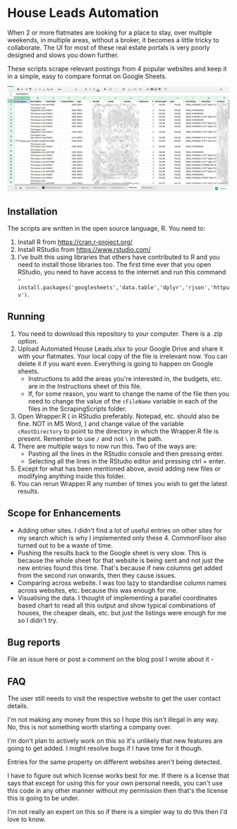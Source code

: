 # House Leads Automation

When 2 or more flatmates are looking for a place to stay, over multiple weekends, in multiple areas, without a broker, it becomes a little tricky to collaborate. The UI for most of these real estate portals is very poorly designed and slows you down further.

These scripts scrape relevant postings from 4 popular websites and keep it in a simple, easy to compare format on Google Sheets.

![Sample screenshot](/Screenshots/SheetExample.png?raw=true)

## Installation
The scripts are written in the open source language, R. You need to:
1. Install R from https://cran.r-project.org/
2. Install RStudio from https://www.rstudio.com/
3. I've built this using libraries that others have contributed to R and you need to install those libraries too. The first time ever that you open RStudio, you need to have access to the internet and run this command - `install.packages('googlesheets','data.table','dplyr','rjson','httpuv')`. 

## Running
1. You need to download this repository to your computer. There is a .zip option.
2. Upload Automated House Leads.xlsx to your Google Drive and share it with your flatmates. Your local copy of the file is irrelevant now. You can delete it if you want even. Everything is going to happen on Google sheets.
    - Instructions to add the areas you're interested in, the budgets, etc. are in the Instructions sheet of this file.
    - If, for some reason, you want to change the name of the file then you need to change the value of the `cFileName` variable in each of the files in the ScrapingScripts folder.
3. Open Wrapper.R ( in RStudio preferably. Notepad, etc. should also be fine. NOT in MS Word, ) and change value of the variable `cRootDirectory` to point to the directory in which the Wrapper.R file is present. Remember to use `/` and not `\` in the path.
4. There are multiple ways to now run this. Two of the ways are:
    - Pasting all the lines in the RStudio console and then pressing enter.
    - Selecting all the lines in the RStudio editor and pressing ctrl + enter.
5. Except for what has been mentioned above, avoid adding new files or modifying anything inside this folder.
6. You can rerun Wrapper.R any number of times you wish to get the latest results.

## Scope for Enhancements
- Adding other sites. I didn't find a lot of useful entries on other sites for my search which is why I implemented only these 4. CommonFloor also turned out to be a waste of time.
- Pushing the results back to the Google sheet is very slow. This is because the whole sheet for that website is being sent and not just the new entries found this time. That's because if new columns get added from the second run onwards, then they cause issues.
- Comparing across website. I was too lazy to standardise column names across websites, etc. because this was enough for me.
- Visualising the data. I thought of implementing a parallel coordinates based chart to read all this output and show typical combinations of houses, the cheaper deals, etc. but just the listings were enough for me so I didn't try.

## Bug reports
File an issue here or post a comment on the blog post I wrote about it -

## FAQ

The user still needs to visit the respective website to get the user contact details.

I'm not making any money from this so I hope this isn't illegal in any way. No, this is not something worth starting a company over.

I'm don't plan to actively work on this so it's unlikely that new features are going to get added. I might resolve bugs if I have time for it though.

Entries for the same property on different websites aren't being detected.

I have to figure out which license works best for me. If there is a license that says that except for using this for your own personal needs, you can't use this code in any other manner without my permission then that's the license this is going to be under.

I'm not really an expert on this so if there is a simpler way to do this then I'd love to know.